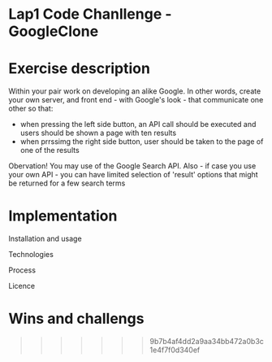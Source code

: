 # Lap1 Code Chanllenge - GoogleClone

# Exercise description 
Within your pair work on developing an alike Google. In other words, create your own server, and front end - with Google's look - that communicate one other so that: 
- when pressing the left side button, an API call should be executed and users should be shown a page with ten results
- when prrssimg the right side button, user should be taken to the page of one of the results

Obervation! You may use of the Google Search API. Also - if case you use your own API - you can have limited selection of 'result' options that might be returned for a few search terms


# Implementation
Installation and usage

Technologies 

Process 

Licence


# Wins and challengs
>>>>>>> 9b7b4af4dd2a9aa34bb472a0b3c1e4f7f0d340ef
